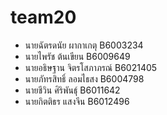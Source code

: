 # team20

 - นายฉัตรดนัย ผากาเกตุ B6003234
 - นายไพรัช ต้นเขียน B6009649
 - นายอธิษฐาน จิตรโสภาภรณ์ B6021405
 - นายภัทรสิทธิ์ ลอมไธสง B6004798
 - นายชีวิน ศิริพันธุ์ B6011642
 - นายกิตติธร แสงจีน B6012496
